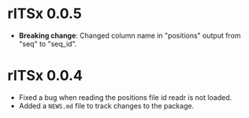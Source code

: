 # rITSx 0.0.5

* **Breaking change**: Changed column name in "positions" output from "seq" to
  "seq_id".
  

# rITSx 0.0.4

* Fixed a bug when reading the positions file id readr is not loaded.
* Added a `NEWS.md` file to track changes to the package.
